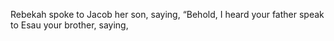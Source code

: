 Rebekah spoke to Jacob her son, saying, “Behold, I heard your father speak to Esau your brother, saying,